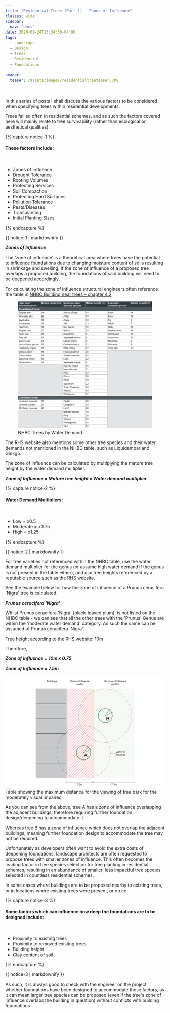 ```yaml
---
title: "Residential Trees (Part 1) - Zones of Influence"
classes: wide
sidebar:
  nav: "docs"
date: 2020-09-24T15:34:30-04:00
tags:
  - Landscape
  - Design
  - Trees
  - Residential
  - Foundations
  
header:
  teaser: /assets/images/residentialtreeteaser.JPG
  
---
```


In this series of posts I shall discuss the various factors to be considered when specifying trees within residential developments.

Trees fail so often in residential schemes, and as such the factors covered here will mainly relate to tree survivability (rather than ecological or aesthetical qualities).

{% capture notice-1 %}

#### These factors include:

<br>

* Zones of Influence
* Drought Tolerance
* Rooting Volumes
* Protecting Services
* Soil Compaction
* Protecting Hard Surfaces
* Pollution Tolerance
* Pests/Diseases
* Transplanting
* Initial Planting Sizes


{% endcapture %}

<div class="notice">
  {{ notice-1 | markdownify }}
</div>


***Zones of Influence***

<p style="text-align: justify;">

The ‘zone of influence’ is a theoretical area where trees have the potential to influence foundations due to changing moisture content of soils resulting in shrinkage and swelling. If the zone of influence of a proposed tree overlaps a proposed building, the foundations of said building will need to be deepened accordingly. 

</p>

For calculating the zone of influence structural engineers often reference the table in [NHBC Building near trees – chapter 4.2][nhbc-ref]

[nhbc-ref]: https://nhbc-standards.co.uk/4-foundations/4-2-building-near-trees/4-2-4-the-effects-of-trees-on-shrinkable-soils/

<figure class="half">
    <a href="/assets/images/nhbctable.png"><img src="/assets/images/nhbctable.png"></a>
    <figcaption>NHBC Trees by Water Demand </figcaption>
</figure>

The RHS website also mentions some other tree species and their water demands not mentioned in the NHBC table, such as Liquidambar and Ginkgo.

The zone of influence can be calculated by multiplying the mature tree height by the water demand multiplier.

***Zone of Influence = Mature tree height x Water demand multiplier***

{% capture notice-2 %}

#### Water Demand Multipliers:

<br>

* Low = x0.5
* Moderate = x0.75
* High = x1.25


{% endcapture %}

<div class="notice">
  {{ notice-2 | markdownify }}
</div>

<p style="text-align: justify;">

For tree varieties not referenced within the NHBC table, use the water demand multiplier for the genus (or assume high water demand if the genus is not present in the table either), and use tree heights referenced by a reputable source such as the RHS website.

See the example below for how the zone of influence of a Prunus cerasifera 'Nigra' tree is calculated.

</p>

***Prunus ceracifera 'Nigra'***

Whilst Prunus ceracifera 'Nigra' (black-leaved plum), is not listed on the NHBC table - we can see that all the other trees with the 'Prunus' Genus are within the 'moderate water demand' category. As such the same can be assumed of Prunus ceracifera 'Nigra'.

Tree height according to the RHS website: 10m

Therefore, 

***Zone of influence = 10m x 0.75***

***Zone of Influence = 7.5m***

<img src="/assets/images/zoneofinfluenceexample.PNG" alt="">
<figcaption>Table showing the maximum distance for the viewing of tree bark for the moderately visual impaired</figcaption>

<p style="text-align: justify;">

As you can see from the above, tree A has a zone of influence overlapping the adjacent buildings, therefore requiring further foundation design/deepening to accommodate it. 

Whereas tree B has a zone of influence which does not overlap the adjacent buildings, meaning further foundation design to accommodate the tree may not be required.

Unfortunately as developers often want to avoid the extra costs of deepening foundations, landscape architects are often requested to propose trees with smaller zones of influence. This often becomes the leading factor in tree species selection for tree planting in residential schemes, resulting in an abundance of smaller, less impactful tree species selected in countless residential schemes.

In some cases where buildings are to be proposed nearby to existing trees, or in locations where existing trees were present, or on ce

</p>

{% capture notice-3 %}

#### Some factors which can influence how deep the foundations are to be designed include:

<br>

* Proximity to existing trees
* Proximity to removed existing trees
* Building height
* Clay content of soil

{% endcapture %}

<div class="notice">
  {{ notice-3 | markdownify }}
</div>


<p style="text-align: justify;">

As such, it is always good to check with the engineer on the project whether foundations have been designed to accommodate these factors, as it can mean larger tree species can be proposed (even if the tree's zone of influence overlaps the building in question) without conflicts with building foundations


</p>




